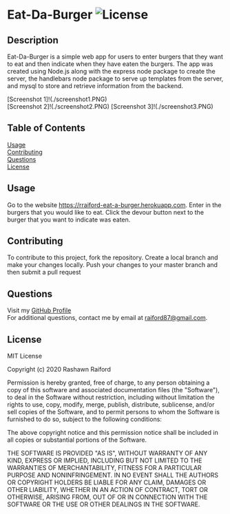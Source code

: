 # Eat-Da-Burger        ![License](https://img.shields.io/static/v1?label=license&message=MIT&color=brightgreen)

## Description  
Eat-Da-Burger is a simple web app for users to enter burgers that they want to eat and then indicate when they have eaten the burgers. The app was created using Node.js along with the express node package to create the server, the handlebars node package to serve up templates from the server, and mysql to store and retrieve information from the backend.

[Screenshot 1]!(./screenshot1.PNG)  
[Screenshot 2]!(./screenshot2.PNG)
[Screenshot 3]!(./screenshot3.PNG)  

## Table of Contents  
[Usage](#Usage)  
[Contributing](#Contributing)  
[Questions](#Questions)  
[License](#License)  

## Usage  
Go to the website https://rraiford-eat-a-burger.herokuapp.com. Enter in the burgers that you would like to eat. Click the devour button next to the burger that you want to indicate was eaten.

## Contributing  
To contribute to this project, fork the repository. Create a local branch and make your changes locally. Push your changes to your master branch and then submit a pull request

## Questions 
Visit my [GitHub Profile](https://www.github.com/raiford2530)  
For additional questions, contact me by email at raiford87@gmail.com.  

## License  
MIT License

Copyright (c) 2020 Rashawn Raiford

Permission is hereby granted, free of charge, to any person obtaining a copy
of this software and associated documentation files (the "Software"), to deal
in the Software without restriction, including without limitation the rights
to use, copy, modify, merge, publish, distribute, sublicense, and/or sell
copies of the Software, and to permit persons to whom the Software is
furnished to do so, subject to the following conditions:

The above copyright notice and this permission notice shall be included in all
copies or substantial portions of the Software.

THE SOFTWARE IS PROVIDED "AS IS", WITHOUT WARRANTY OF ANY KIND, EXPRESS OR
IMPLIED, INCLUDING BUT NOT LIMITED TO THE WARRANTIES OF MERCHANTABILITY,
FITNESS FOR A PARTICULAR PURPOSE AND NONINFRINGEMENT. IN NO EVENT SHALL THE
AUTHORS OR COPYRIGHT HOLDERS BE LIABLE FOR ANY CLAIM, DAMAGES OR OTHER
LIABILITY, WHETHER IN AN ACTION OF CONTRACT, TORT OR OTHERWISE, ARISING FROM,
OUT OF OR IN CONNECTION WITH THE SOFTWARE OR THE USE OR OTHER DEALINGS IN THE
SOFTWARE.

